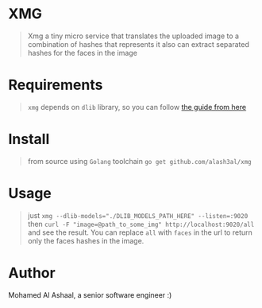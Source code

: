 XMG
====
> Xmg a tiny micro service that translates the uploaded image to a combination of hashes that represents it also can extract separated hashes for the faces in the image

Requirements
=============
> `xmg` depends on `dlib` library, so you can follow [the guide from here](https://github.com/Kagami/go-face#requirements)

Install
=======
> from source using `Golang` toolchain `go get github.com/alash3al/xmg`

Usage
=====
> just `xmg --dlib-models="./DLIB_MODELS_PATH_HERE" --listen=:9020` then `curl -F "image=@path_to_some_img" http://localhost:9020/all` and see the result.
> You can replace `all` with `faces` in the url to return only the faces hashes in the image.

Author
======
Mohamed Al Ashaal, a senior software engineer :)